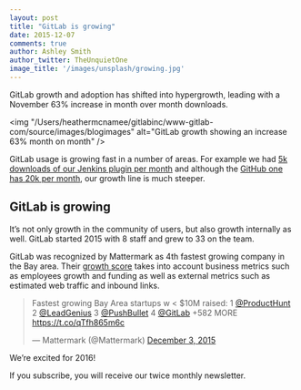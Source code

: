 ```yaml
---
layout: post
title: "GitLab is growing"
date: 2015-12-07
comments: true
author: Ashley Smith
author_twitter: TheUnquietOne
image_title: '/images/unsplash/growing.jpg'
---
```



GitLab growth and adoption has shifted into hypergrowth, leading with a November 63% increase in month over month downloads. 

<img "/Users/heathermcnamee/gitlabinc/www-gitlab-com/source/images/blogimages" alt="GitLab growth showing an increase 63% month on month" />

GitLab usage is growing fast in a number of areas. For example we had [5k downloads of our Jenkins plugin per month](https://wiki.jenkins-ci.org/display/JENKINS/Gitlab+Plugin) and although the [GitHub one has 20k per month](https://wiki.jenkins-ci.org/display/JENKINS/GitHub+Plugin), our growth line is much steeper. 

<!--more-->

## GitLab is growing

It’s not only growth in the community of users, but also growth internally as well. GitLab started 2015 with 8 staff and grew to 33 on the team.  

GitLab was recognized by Mattermark as 4th fastest growing company in the Bay area. Their [growth score](https://support.mattermark.com/11077-Get-Started/growth-score) takes into account business metrics such as employees growth and funding as well as external metrics such as estimated web traffic and inbound links. 

<blockquote class="twitter-tweet" lang="en"><p lang="en" dir="ltr">Fastest growing Bay Area startups w &lt; $10M raised:&#10;&#10;1 <a href="https://twitter.com/ProductHunt">@ProductHunt</a>&#10;2 <a href="https://twitter.com/LeadGenius">@LeadGenius</a>&#10;3 <a href="https://twitter.com/pushbullet">@PushBullet</a>&#10;4 <a href="https://twitter.com/gitlab">@GitLab</a>&#10;&#10;+582 MORE <a href="https://t.co/qTfh865m6c">https://t.co/qTfh865m6c</a></p>&mdash; Mattermark (@Mattermark) <a href="https://twitter.com/Mattermark/status/672565219076407297">December 3, 2015</a></blockquote>
<script async src="//platform.twitter.com/widgets.js" charset="utf-8"></script>

We’re excited for 2016!

<script src="//app-ab13.marketo.com/js/forms2/js/forms2.min.js"></script>
<form id="mktoForm_1073"></form>
<script>MktoForms2.loadForm("//app-ab13.marketo.com", "194-VVC-221", 1073);</script>

<p class="newsletter-afterword">
  If you subscribe, you will receive our twice monthly newsletter.
</p>
